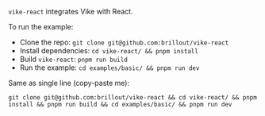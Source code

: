 `vike-react` integrates Vike with React.

To run the example:

- Clone the repo: `git clone git@github.com:brillout/vike-react`
- Install dependencies: `cd vike-react/ && pnpm install`
- Build `vike-react`: `pnpm run build`
- Run the example: `cd examples/basic/ && pnpm run dev`

Same as single line (copy-paste me):

```
git clone git@github.com:brillout/vike-react && cd vike-react/ && pnpm install && pnpm run build && cd examples/basic/ && pnpm run dev
```

